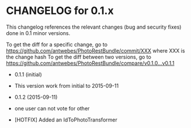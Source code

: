 CHANGELOG for 0.1.x
===================

This changelog references the relevant changes (bug and security fixes) done
in 0.1 minor versions.

To get the diff for a specific change, go to https://github.com/antwebes/PhotoRestBundle/commit/XXX where XXX is the change hash
To get the diff between two versions, go to https://github.com/antwebes/PhotoRestBundle/compare/v0.1.0...v0.1.1

* 0.1.1 (initial)
 * This version work from initial to 2015-09-11 
 
* 0.1.2 (2015-09-11)
 * one user can not vote for other
 * [HOTFIX] Added an IdToPhotoTransformer